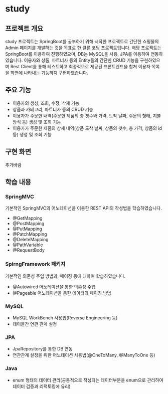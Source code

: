 # study

## 프로젝트 개요
study 프로젝트는 SpringBoot를 공부하기 위해 시작한 프로젝트로 간단한 쇼핑몰의 Admin 페이지를 개발하는 것을 목표로 한 클론 코딩 프로젝트입니다.
해당 프로젝트는 SpringBoot를 이용하여 진행하였으며, DB는 MySQL을 사용, JPA를 이용하여 연동하였습니다. 이용자와 상품, 파트너사 등의 Entity들의
간단한 CRUD 기능을 구현하였으며 Rest Client를 통해 테스트하고 최종적으로 제공된 프론트엔드을 합쳐 이용자 목록을 화면에 나타내는 기능까지 구현하였습니다.

## 주요 기능
- 이용자의 생성, 조회, 수정, 삭제 기능
- 상품과 카테고리, 파트너사 등의 CRUD 기능
- 이용자가 주문한 내역(주문한 제품의 총 갯수와 가격, 도착 날짜, 주문의 형태, 지불방식 등) 생성 및 조회 기능
- 이용가가 주문한 제품의 상세 내역(상품 도착 날짜, 상품의 갯수, 총 가격, 상품의 id 등) 생성 및 조회 기능


## 구현 화면
추가바람


## 학습 내용
### SpringMVC
기본적인 SpringMVC의 어노테이션을 이용한 REST API의 작성법을 학습하였습니다.
- @GetMapping
- @PostMapping
- @PutMapping
- @PatchMapping
- @DeleteMapping
- @PathVariable
- @RequestBody 

### SpirngFramework 패키지
기본적인 의존성 주입 방법과, 페이징 등에 대하여 학습하였습니다.
- @Autowired 어노테이션을 통한 의존성 주입
- @Pageable 어노테이션을 통한 데이터의 페이징 방법

### MySQL
- MySQL WorkBench 사용법(Reverse Engineering 등)
- 테이블간 연관 관계 설정

### JPA
- JpaRepository를 통한 DB 연동
- 연관관계 설정을 위한 어노테이션 사용법(@OneToMany, @ManyToOne 등)

### Java
- enum 형태의 데이터 관리(공통적으로 작성되는 데이터부분을 enum으로 관리하여 데이터 검증과 리팩토링에 유리)
